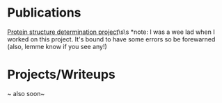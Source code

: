 # Publications 

[Protein structure determination project]( guyhwilson.github.io/stuff/cryoEM.pdf)\s\s
*note: I was a wee lad when I worked on this project. It's bound to have some errors so be forewarned (also, lemme know if you see any!)

# Projects/Writeups 

~ also soon~
